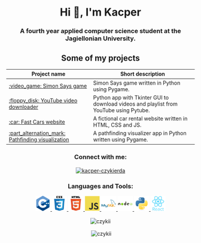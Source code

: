 <h1 align="center">Hi 👋, I'm Kacper</h1>
<h3 align="center">A fourth year applied computer science student at the Jagiellonian University.</h3>

<div align="center">
  
  <p>
    <h2>Some of my projects</h2>
    <table>
      <thead>
        <tr>
          <th> Project name </th>
          <th> Short description </th>
        </tr>
      </thead>
      <tbody>
        <tr>
          <td><a href="https://github.com/Czykii/Simon-says">:video_game: Simon Says game </a></td>
          <td>Simon Says game written in Python using Pygame.</td>
        </tr>
        <tr>
          <td><a href="https://github.com/Czykii/Video-downloader">:floppy_disk: YouTube video downloader</a></td>
          <td>Python app with Tkinter GUI to download videos and playlist from YouTube using Pytube.</td>
        </tr>
        <tr>
          <td><a href="https://github.com/Czykii/Techniki-WWW-strona-dynamiczna">:car: Fast Cars website</a></td>
          <td>A fictional car rental website written in HTML, CSS and JS.</td>
        </tr>
        <tr>
          <td><a href="https://github.com/Czykii/Pathfinding-Visualization">:part_alternation_mark: Pathfinding visualization</a></td>
          <td>A pathfinding visualizer app in Python written using Pygame.</td>
        </tr>
      </tbody>
    </table>
  </p>
</div>

<h3 align="center">Connect with me:</h3>
<p align="center">
<a href="https://linkedin.com/in/kacper-czykierda" target="blank"><img align="center" src="https://raw.githubusercontent.com/rahuldkjain/github-profile-readme-generator/master/src/images/icons/Social/linked-in-alt.svg" alt="kacper-czykierda" height="30" width="40" /></a>
</p>

<h3 align="center">Languages and Tools:</h3>
<p align="center"> <a href="https://www.w3schools.com/cpp/" target="_blank" rel="noreferrer"> <img src="https://raw.githubusercontent.com/devicons/devicon/master/icons/cplusplus/cplusplus-original.svg" alt="cplusplus" width="40" height="40"/> </a> <a href="https://www.w3schools.com/css/" target="_blank" rel="noreferrer"> <img src="https://raw.githubusercontent.com/devicons/devicon/master/icons/css3/css3-original-wordmark.svg" alt="css3" width="40" height="40"/> </a> <a href="https://www.w3.org/html/" target="_blank" rel="noreferrer"> <img src="https://raw.githubusercontent.com/devicons/devicon/master/icons/html5/html5-original-wordmark.svg" alt="html5" width="40" height="40"/> </a> <a href="https://developer.mozilla.org/en-US/docs/Web/JavaScript" target="_blank" rel="noreferrer"> <img src="https://raw.githubusercontent.com/devicons/devicon/master/icons/javascript/javascript-original.svg" alt="javascript" width="40" height="40"/> </a> <a href="https://www.mysql.com/" target="_blank" rel="noreferrer"> <img src="https://raw.githubusercontent.com/devicons/devicon/master/icons/mysql/mysql-original-wordmark.svg" alt="mysql" width="40" height="40"/> </a> <a href="https://nodejs.org" target="_blank" rel="noreferrer"> <img src="https://raw.githubusercontent.com/devicons/devicon/master/icons/nodejs/nodejs-original-wordmark.svg" alt="nodejs" width="40" height="40"/> </a> <a href="https://www.python.org" target="_blank" rel="noreferrer"> <img src="https://raw.githubusercontent.com/devicons/devicon/master/icons/python/python-original.svg" alt="python" width="40" height="40"/> </a> <a href="https://reactjs.org/" target="_blank" rel="noreferrer"> <img src="https://raw.githubusercontent.com/devicons/devicon/master/icons/react/react-original-wordmark.svg" alt="react" width="40" height="40"/> </a> </p>

<div align="center">
<p><img align="center" src="https://github-readme-stats.vercel.app/api/top-langs?username=czykii&show_icons=true&locale=en&layout=compact" alt="czykii" /></p>
</div>

<div align="center">
<p>&nbsp;<img align="center" src="https://github-readme-stats.vercel.app/api?username=czykii&show_icons=true&locale=en" alt="czykii" /></p>
</div>  
